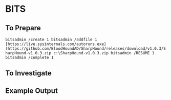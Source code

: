 # BITS

## To Prepare

`bitsadmin /create 1 bitsadmin /addfile 1 [https://live.sysinternals.com/autoruns.exe](https://github.com/BloodHoundAD/SharpHound/releases/download/v1.0.3/SharpHound-v1.0.3.zip c:\SharpHound-v1.0.3.zip bitsadmin /RESUME 1 bitsadmin /complete 1`

## To Investigate

## Example Output

